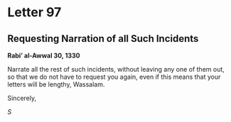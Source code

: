 Letter 97
=========

Requesting Narration of all Such Incidents
------------------------------------------

**Rabi’ al-Awwal 30, 1330**

Narrate all the rest of such incidents, without leaving any one of them
out, so that we do not have to request you again, even if this means
that your letters will be lengthy, Wassalam.

Sincerely,

*S*


